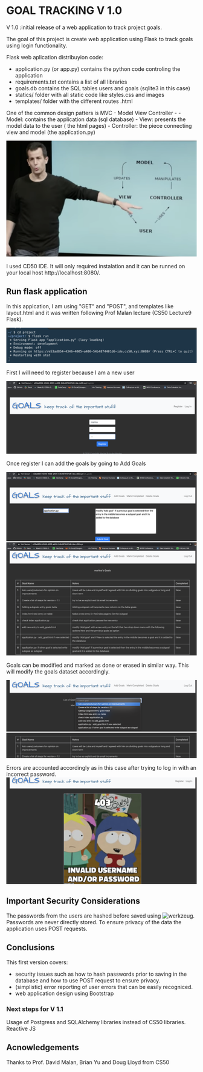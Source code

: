 # GOAL TRACKING V 1.0

V 1.0 :initial release of a web application to track project goals.

The goal of this project is create web application using Flask to track goals using login functionality.

Flask web aplication distribuyion code:

  - application.py (or app.py) contains the python code controling the application
  - requirements.txt contains a list of all libraries
  - goals.db contains the SQL tables users and goals (sqlite3 in this case)
  - statics/ folder with all static code like styles.css and images
  - templates/ folder with the different routes .html


One of the common design patters is MVC - Model View Controller -
    - Model: contains the application data (sql database)
    - View: presents the model data to the user ( the html pages)
    - Controller: the piece connecting view and model (the application.py)

  ![Prof David Malan CS50 Harvard](static/images/MVC_DesignPatern.png)

I used CD50 IDE. It will only required instalation and it can be runned on your local host http://localhost:8080/.

## Run flask application

In this applcation, I am using "GET" and "POST", and templates like layout.html and it was written following Prof Malan lecture (CS50 Lecture9 Flask).

![run flask application](static/images/image1.png)
 
 First I will need to register because I am a new user
 
 ![directed to /register ](static/images/image3.png)
 
 Once register I can add the goals by going to Add Goals
 
![goals added are displayed on the main page ](static/images/image5.png)
![goals added are displayed on the main page ](static/images/image6.png)

Goals can be modified and marked as done or erased in similar way. This will modify the goals dataset accordingly.

![goals marked as complited](static/images/image7.png) 
![goals marked as complited](static/images/image8.png)

Errors are accounted accordingly as in this case after trying to log in with an incorrect password. 
![log in error](static/images/image9.png)

## Important Security Considerations 

The passwords from the users are hashed before saved using ![werkzeug](https://werkzeug.palletsprojects.com/en/1.0.x/). Passwords are never directly stored. 
To ensure privacy of the data the application uses POST requests.

## Conclusions
This first version covers:
  - security issues such as how to hash passwords prior to saving in the database and how to use POST request to ensure privacy.
  - (simplistic) error reporting of user errors that can be easily recogniced. 
  - web application design using Bootstrap  
### Next steps for V 1.1 
Usage of Postgress and SQLAlchemy libraries instead of CS50 libraries. Reactive JS 

## Acnowledgements
Thanks to Prof. David Malan, Brian Yu and Doug Lloyd from CS50
